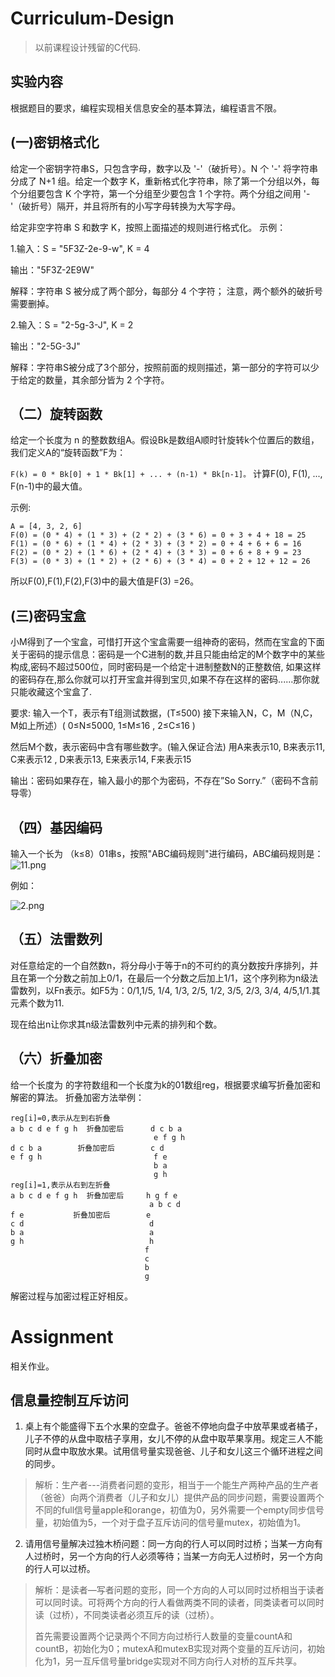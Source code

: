 # Curriculum-Design
> 以前课程设计残留的C代码.

## 实验内容
根据题目的要求，编程实现相关信息安全的基本算法，编程语言不限。

## (一)密钥格式化

给定一个密钥字符串S，只包含字母，数字以及 '-'（破折号）。N 个 '-' 将字符串分成了 N+1 组。给定一个数字 K，重新格式化字符串，除了第一个分组以外，每个分组要包含 K 个字符，第一个分组至少要包含 1 个字符。两个分组之间用 '-'（破折号）隔开，并且将所有的小写字母转换为大写字母。

给定非空字符串 S 和数字 K，按照上面描述的规则进行格式化。
示例：

1.输入：S = "5F3Z-2e-9-w", K = 4

输出："5F3Z-2E9W"

解释：字符串 S 被分成了两个部分，每部分 4 个字符；
     注意，两个额外的破折号需要删掉。

2.输入：S = "2-5g-3-J", K = 2

输出："2-5G-3J"

解释：字符串S被分成了3个部分，按照前面的规则描述，第一部分的字符可以少于给定的数量，其余部分皆为 2 个字符。

## （二）旋转函数

给定一个长度为 n 的整数数组A。假设Bk是数组A顺时针旋转k个位置后的数组，我们定义A的“旋转函数”F为：

`F(k) = 0 * Bk[0] + 1 * Bk[1] + ... + (n-1) * Bk[n-1]。`
计算F(0), F(1), ..., F(n-1)中的最大值。

示例:
```
A = [4, 3, 2, 6]
F(0) = (0 * 4) + (1 * 3) + (2 * 2) + (3 * 6) = 0 + 3 + 4 + 18 = 25
F(1) = (0 * 6) + (1 * 4) + (2 * 3) + (3 * 2) = 0 + 4 + 6 + 6 = 16
F(2) = (0 * 2) + (1 * 6) + (2 * 4) + (3 * 3) = 0 + 6 + 8 + 9 = 23
F(3) = (0 * 3) + (1 * 2) + (2 * 6) + (3 * 4) = 0 + 2 + 12 + 12 = 26
```
所以F(0),F(1),F(2),F(3)中的最大值是F(3) =26。

## (三)密码宝盒

小M得到了一个宝盒，可惜打开这个宝盒需要一组神奇的密码，然而在宝盒的下面关于密码的提示信息：密码是一个C进制的数,并且只能由给定的M个数字中的某些构成,密码不超过500位，同时密码是一个给定十进制整数N的正整数倍,
如果这样的密码存在,那么你就可以打开宝盒并得到宝贝,如果不存在这样的密码......那你就只能收藏这个宝盒了.

要求:
输入一个T，表示有T组测试数据，(T≤500)
接下来输入N，C，M（N,C，M如上所述）( 0≤N≤5000, 1≤M≤16 , 2≤C≤16 )

然后M个数，表示密码中含有哪些数字。(输入保证合法)
用A来表示10, B来表示11, C来表示12 , D来表示13, E来表示14, F来表示15

输出：密码如果存在，输入最小的那个为密码，不存在”So Sorry.”（密码不含前导零）

## （四）基因编码
输入一个长为 （k≤8）01串s，按照"ABC编码规则"进行编码，ABC编码规则是：
<img src="https://upload.cc/i1/2019/10/07/xQyFjB.png" alt="11.png" title="11.png" />

例如：

<img src="https://upload.cc/i1/2019/10/07/JD0QGh.png" alt="2.png" title="2.png" />

## （五）法雷数列
对任意给定的一个自然数n，将分母小于等于n的不可约的真分数按升序排列，并且在第一个分数之前加上0/1，在最后一个分数之后加上1/1，这个序列称为n级法雷数列，以Fn表示。如F5为：0/1,1/5, 1/4, 1/3, 2/5, 1/2, 3/5, 2/3, 3/4, 4/5,1/1.其元素个数为11.

现在给出n让你求其n级法雷数列中元素的排列和个数。

## （六）折叠加密
给一个长度为 的字符数组和一个长度为k的01数组reg，根据要求编写折叠加密和解密的算法。
折叠加密方法举例：
```
reg[i]=0,表示从左到右折叠
a b c d e f g h  折叠加密后      d c b a
                                e f g h
d c b a        折叠加密后        c d
e f g h                         f e
                                b a
                                g h
reg[i]=1,表示从右到左折叠
a b c d e f g h  折叠加密后     h g f e
                               a b c d
f e           折叠加密后        e
c d                            d
b a                            a
g h                            h
                              f
                              c
                              b
                              g
```
解密过程与加密过程正好相反。


# Assignment

相关作业。

## 信息量控制互斥访问

1. 桌上有个能盛得下五个水果的空盘子。爸爸不停地向盘子中放苹果或者橘子，儿子不停的从盘中取桔子享用，女儿不停的从盘中取苹果享用。规定三人不能同时从盘中取放水果。试用信号量实现爸爸、儿子和女儿这三个循环进程之间的同步。

> 解析：生产者---消费者问题的变形，相当于一个能生产两种产品的生产者（爸爸）向两个消费者（儿子和女儿）提供产品的同步问题，需要设置两个不同的full信号量apple和orange，初值为0，另外需要一个empty同步信号量，初始值为5，一个对于盘子互斥访问的信号量mutex，初始值为1。


2. 请用信号量解决过独木桥问题：同一方向的行人可以同时过桥；当某一方向有人过桥时，另一个方向的行人必须等待；当某一方向无人过桥时，另一个方向的行人可以过桥。

> 解析：是读者—写者问题的变形，同一个方向的人可以同时过桥相当于读者可以同时读。可将两个方向的行人看做两类不同的读者，同类读者可以同时读（过桥），不同类读者必须互斥的读（过桥）。
>
> 首先需要设置两个记录两个不同方向过桥行人数量的变量countA和countB，初始化为0；mutexA和mutexB实现对两个变量的互斥访问，初始化为1，另一互斥信号量bridge实现对不同方向行人对桥的互斥共享。
